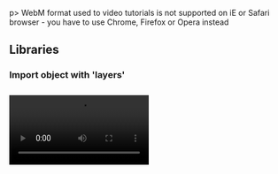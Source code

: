 p> WebM format used to video tutorials is not supported on iE or Safari browser - you have to use Chrome, Firefox or Opera instead

## Libraries

### Import object with 'layers'

<video controls pause style="max-width: 50%; height: auto; margin: 10 0 auto;">
  <source src="_media/webm/test.webm">
  <track src="_media/webm/test.vtt" kind="captions" srclang="en" label="English" default>
  Your browser does not support the video tag.
</video>
